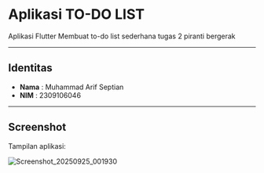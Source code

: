 # Aplikasi TO-DO LIST

Aplikasi Flutter Membuat to-do list sederhana tugas 2 piranti bergerak

---

## Identitas
- **Nama**  : Muhammad Arif Septian
- **NIM**   : 2309106046

---

## Screenshot
Tampilan aplikasi:

![Screenshot_20250925_001930](https://github.com/user-attachments/assets/14038242-eff0-48c1-8bd4-67a4a1b94f97)

